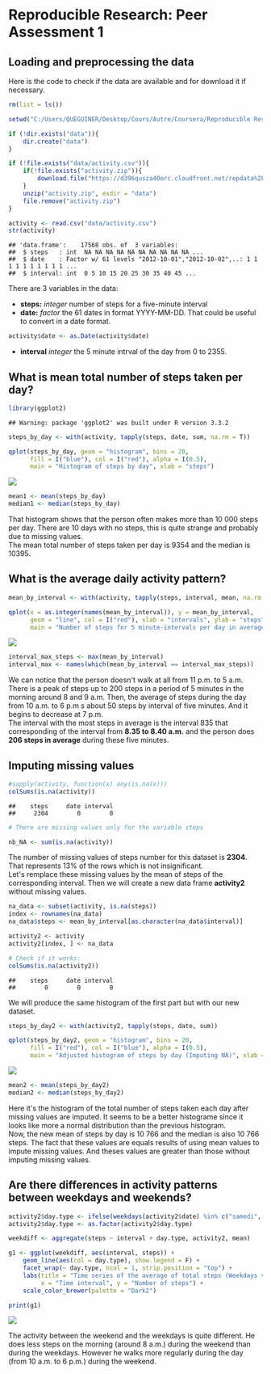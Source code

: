 # Reproducible Research: Peer Assessment 1


## Loading and preprocessing the data

Here is the code to check if the data are available and for download it if necessary.  


```r
rm(list = ls())

setwd("C:/Users/QUEGUINER/Desktop/Cours/Autre/Coursera/Reproducible Research/week2/RepData_PeerAssessment1")

if (!dir.exists("data")){
    dir.create("data")
}

if (!file.exists("data/activity.csv")){
    if(!file.exists("activity.zip")){
        download.file("https://d396qusza40orc.cloudfront.net/repdata%2Fdata%2Factivity.zip","activity.zip")
    }
    unzip("activity.zip", exdir = "data")
    file.remove("activity.zip")
}

activity <- read.csv("data/activity.csv")
str(activity)
```

```
## 'data.frame':	17568 obs. of  3 variables:
##  $ steps   : int  NA NA NA NA NA NA NA NA NA NA ...
##  $ date    : Factor w/ 61 levels "2012-10-01","2012-10-02",..: 1 1 1 1 1 1 1 1 1 1 ...
##  $ interval: int  0 5 10 15 20 25 30 35 40 45 ...
```
There are 3 variables in the data:  

* **steps:** *integer* number of steps for a five-minute interval
* **date:** *factor* the 61 dates in format YYYY-MM-DD. That could be useful to convert in a date format.


```r
activity$date <- as.Date(activity$date)
```
* **interval** *integer* the 5 minute intrval of the day from 0 to 2355.  


## What is mean total number of steps taken per day?


```r
library(ggplot2)
```

```
## Warning: package 'ggplot2' was built under R version 3.3.2
```

```r
steps_by_day <- with(activity, tapply(steps, date, sum, na.rm = T))

qplot(steps_by_day, geom = "histogram", bins = 20,
      fill = I("blue"), col = I("red"), alpha = I(0.5),
      main = "Histogram of steps by day", xlab = "steps")
```

![](PA1_template_files/figure-html/per_day-1.png)<!-- -->

```r
mean1 <- mean(steps_by_day)
median1 <- median(steps_by_day)
```
That histogram shows that the person often makes more than 10 000 steps per day. There are 10 days with no steps, this is quite strange and probably due to missing values.  
The mean total number of steps taken per day is 9354 and the median is 10395.


## What is the average daily activity pattern?


```r
mean_by_interval <- with(activity, tapply(steps, interval, mean, na.rm = T))

qplot(x = as.integer(names(mean_by_interval)), y = mean_by_interval,
      geom = "line", col = I("red"), xlab = "intervals", ylab = "steps",
      main = "Number of steps for 5 minute-intervals per day in average")
```

![](PA1_template_files/figure-html/per_interval-1.png)<!-- -->

```r
interval_max_steps <- max(mean_by_interval)
interval_max <- names(which(mean_by_interval == interval_max_steps))
```

We can notice that the person doesn't walk at all from 11 p.m. to 5 a.m. There is a peak of steps up to 200 steps in a period of 5 minutes in the morning around 8 and 9 a.m. Then, the average of steps during the day from 10 a.m. to 6 p.m s about 50 steps by interval of five minutes. And it begins to decrease at 7 p.m.  
The interval with the most steps in average is the interval 835 that corresponding of the interval from **8.35 to 8.40 a.m.** and the person does **206 steps in average** during these five minutes.


## Imputing missing values


```r
#sapply(activity, function(x) any(is.na(x)))
colSums(is.na(activity))
```

```
##    steps     date interval 
##     2304        0        0
```

```r
# There are missing values only for the variable steps

nb_NA <- sum(is.na(activity))
```

The number of missing values of steps number for this dataset is **2304**. That represents 13% of the rows which is not insignificant.  
Let's remplace these missing values by the mean of steps of the corresponding interval. Then we will create a new data frame **activity2** without missing values.


```r
na_data <- subset(activity, is.na(steps))
index <- rownames(na_data)
na_data$steps <- mean_by_interval[as.character(na_data$interval)]

activity2 <- activity
activity2[index, ] <- na_data

# Check if it works:
colSums(is.na(activity2))
```

```
##    steps     date interval 
##        0        0        0
```

We will produce the same histogram of the first part but with our new dataset.


```r
steps_by_day2 <- with(activity2, tapply(steps, date, sum))

qplot(steps_by_day2, geom = "histogram", bins = 20,
      fill = I("red"), col = I("blue"), alpha = I(0.5),
      main = "Adjusted histogram of steps by day (Imputing NA)", xlab = "steps")
```

![](PA1_template_files/figure-html/missing_values3-1.png)<!-- -->

```r
mean2 <- mean(steps_by_day2)
median2 <- median(steps_by_day2)
```

Here it's the histogram of the total number of steps taken each day after missing values are imputed. It seems to be a better histograme since it looks like more a normal distribution than the previous histogram.  
Now, the new mean of steps by day is 10 766 and the median is also 10 766 steps. The fact that these values are equals results of using mean values to impute missing values. And theses values are greater than those without imputing missing values.

## Are there differences in activity patterns between weekdays and weekends?



```r
activity2$day.type <- ifelse(weekdays(activity2$date) %in% c("samedi", "dimanche"), "Weekend", "Weekday")
activity2$day.type <- as.factor(activity2$day.type)

weekdiff <- aggregate(steps ~ interval + day.type, activity2, mean)

g1 <- ggplot(weekdiff, aes(interval, steps)) + 
    geom_line(aes(col = day.type), show.legend = F) + 
    facet_wrap(~ day.type, ncol = 1, strip.position = "top") +
    labs(title = "Time series of the average of total steps (Weekdays vs Weekend)",
         x = "Time interval", y = "Number of steps") +
    scale_color_brewer(palette = "Dark2")

print(g1)
```

![](PA1_template_files/figure-html/weekdays-1.png)<!-- -->

The activity between the weekend and the weekdays is quite different. He does less steps on the morning (around 8 a.m.) during the weekend than during the weekdays. However he walks more regularly during the day (from 10 a.m. to 6 p.m.) during the weekend.




